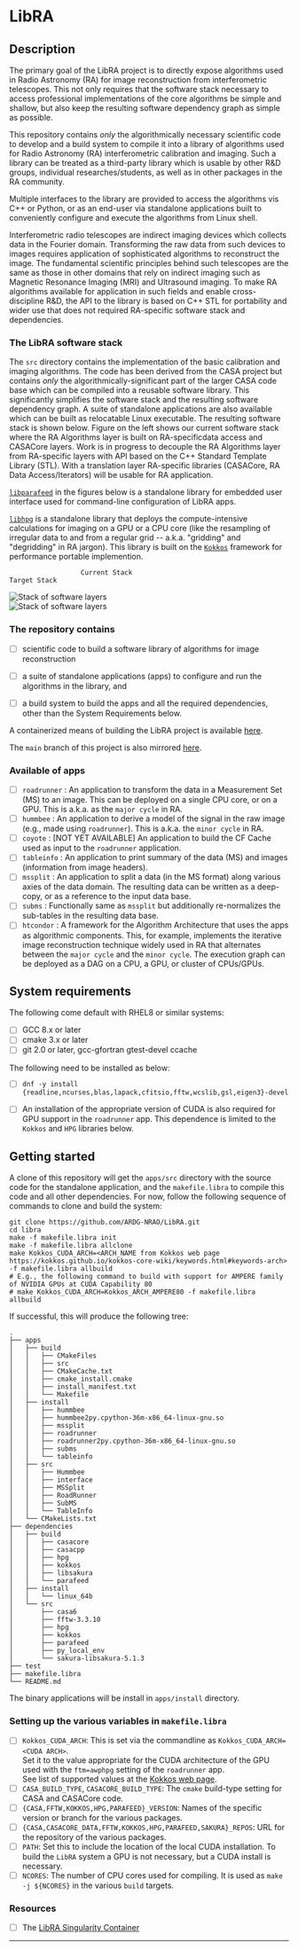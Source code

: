 # LibRA

## Description
The primary goal of the LibRA project is to directly expose algorithms
used in Radio Astronomy (RA) for image reconstruction from
interferometric telescopes.  This not only requires that the software
stack necessary to access professional implementations of the core
algorithms be simple and shallow, but also keep the resulting software
dependency graph as simple as possible. 

This repository contains _only_ the algorithmically necessary
scientific code to develop and a build system to compile it into a
library of algorithms used for Radio Astronomy (RA) interferometric
calibration and imaging.  Such a library can be treated as a
third-party library which is usable by other R&D groups, individual
researches/students, as well as in other packages in the RA community.

Multiple interfaces to the library are provided to access the
algorithms vis C++ or Python, or as an end-user via standalone
applications built to conveniently configure and execute the
algorithms from Linux shell.

Interferometric radio telescopes are indirect imaging devices which
collects data in the Fourier domain. Transforming the raw data from
such devices to images requires application of sophisticated
algorithms to reconstruct the image.  The fundamental scientific
principles behind such telescopes are the same as those in other
domains that rely on indirect imaging such as Magnetic Resonance
Imaging (MRI) and Ultrasound imaging.  To make RA algorithms available
for application in such fields and enable cross-discipline R&D, the
API to the library is based on C++ STL for portability and wider use
that does not required RA-specific software stack and dependencies.

### The LibRA software stack

The `src` directory contains the implementation of the basic
calibration and imaging algorithms.  The code has been derived from
the CASA project but contains _only_ the algorithmically-significant
part of the larger CASA code base which can be compiled into a
reusable software library.  This significantly simplifies the software
stack and the resulting software dependency graph. A suite of
standalone applications are also available which can be built as relocatable
Linux executable.  The resulting software stack is shown below.  Figure on the left shows our current software stack where the RA Algorithms layer is built on RA-specificdata access and CASACore layers.  Work is in progress to decouple the RA Algorithms layer from RA-specific layers with API based on the C++ Standard Template Library (STL). With a translation layer RA-specific libraries (CASACore, RA Data Access/Iterators) will be usable for RA application.

[`libparafeed`](https://github.com/sanbee/parafeed.git) in the figures below is a standalone library for embedded user interface used for command-line configuration of LibRA apps.  

[`libhpg`](https://gitlab.nrao.edu/mpokorny/hpg.git) is a standalone library that deploys the compute-intensive calculations for imaging on a GPU or a CPU core (like the resampling of irregular data to and from a regular grid -- a.k.a. "gridding" and "degridding" in RA jargon).  This library is built on the [`Kokkos`](https://github.com/kokkos/kokkos.git) framework for performance portable implemention.

                      Current Stack                                                        Target Stack

![Stack of software layers](doc/figures/RRStack-Libra.png "LibRA software stack")  &nbsp; &nbsp;&nbsp; &nbsp; &nbsp;&nbsp;  &nbsp; &nbsp;&nbsp;&nbsp;&nbsp;&nbsp;&nbsp;&nbsp;&nbsp; &nbsp; &nbsp;&nbsp;&nbsp;&nbsp;&nbsp;&nbsp;&nbsp;&nbsp;
&nbsp;&nbsp;&nbsp;&nbsp;&nbsp;&nbsp; 
![Stack of software layers](doc/figures/RRStack-Intended-2.png "Target LibRA software stack")


### The repository contains

- [ ] scientific code to build a software library of algorithms for image reconstruction
- [ ] a suite of standalone applications (apps) to configure and run the algorithms in the library, and
- [ ] a build system to build the apps and all the required dependencies, other than the System Requirements below.


A containerized means of building the LibRA project is available
[here](https://gitlab.nrao.edu/ardg/libra-containers).

The `main` branch of this project is also mirrored [here](https://github.com/ARDG-NRAO/LibRA).

### Available of apps
- [ ] `roadrunner` : An application to transform the data in a Measurement Set (MS) to an image.  This can be deployed on a single CPU core, or on a GPU.  This is a.k.a. as the `major cycle` in RA.
- [ ] `hummbee` : An application to derive a model of the signal in the raw image (e.g., made using `roadrunner`).  This is a.k.a. the `minor cycle` in RA.
- [ ] `coyote` : [NOT YET AVAILABLE] An application to build the CF Cache used as input to the `roadrunner` application.
- [ ] `tableinfo` : An application to print summary of the data (MS) and images (information from image headers).
- [ ] `mssplit` : An application to split a data (in the MS format) along various axies of the data domain.  The resulting data can be written as a deep-copy, or as a reference to the input data base.
- [ ] `subms` : Functionally same as `mssplit` but additionally re-normalizes the sub-tables in the resulting data base.
- [ ] `htcondor` : A framework for the Algorithm Architecture that uses the apps as algorithmic components.  This, for example, implements the iterative image reconstruction technique widely used in RA that alternates between the `major cycle` and the `minor cycle`.  The execution graph can be deployed as a DAG on a CPU, a GPU, or cluster of CPUs/GPUs.

## System requirements
The following come default with RHEL8 or similar systems:

- [ ] GCC 8.x or later
- [ ] cmake 3.x or later
- [ ] git 2.0 or later, gcc-gfortran gtest-devel ccache

The following need to be installed as below:

- [ ] ```dnf -y install {readline,ncurses,blas,lapack,cfitsio,fftw,wcslib,gsl,eigen3}-devel ```

- [ ] An installation of the appropriate version of CUDA  is also required for GPU support in the ```roadrunner``` app.  This dependence is limited to the ```Kokkos``` and ```HPG``` libraries below.

## Getting started

A clone of this repository will get the ```apps/src``` directory with the source code for the standalone application, and the ```makefile.libra``` to compile this code and all other dependencies.  For now, follow the following sequence of commands to clone and build the system:

```
git clone https://github.com/ARDG-NRAO/LibRA.git
cd libra
make -f makefile.libra init
make -f makefile.libra allclone
make Kokkos_CUDA_ARCH=<ARCH_NAME from Kokkos web page https://kokkos.github.io/kokkos-core-wiki/keywords.html#keywords-arch> -f makefile.libra allbuild
# E.g., the following command to build with support for AMPERE family of NVIDIA GPUs at CUDA Capability 80
# make Kokkos_CUDA_ARCH=Kokkos_ARCH_AMPERE80 -f makefile.libra allbuild
```
If successful, this will produce the following tree:
```
.
├── apps
│   ├── build
│   │   ├── CMakeFiles
│   │   ├── src
│   │   ├── CMakeCache.txt
│   │   ├── cmake_install.cmake
│   │   ├── install_manifest.txt
│   │   └── Makefile
│   ├── install
│   │   ├── hummbee
│   │   ├── hummbee2py.cpython-36m-x86_64-linux-gnu.so
│   │   ├── mssplit
│   │   ├── roadrunner
│   │   ├── roadrunner2py.cpython-36m-x86_64-linux-gnu.so
│   │   ├── subms
│   │   └── tableinfo
│   ├── src
│   │   ├── Hummbee
│   │   ├── interface
│   │   ├── MSSplit
│   │   ├── RoadRunner
│   │   ├── SubMS
│   │   └── TableInfo
│   └── CMakeLists.txt
├── dependencies
│   ├── build
│   │   ├── casacore
│   │   ├── casacpp
│   │   ├── hpg
│   │   ├── kokkos
│   │   ├── libsakura
│   │   └── parafeed
│   ├── install
│   │   └── linux_64b
│   └── src
│       ├── casa6
│       ├── fftw-3.3.10
│       ├── hpg
│       ├── kokkos
│       ├── parafeed
│       ├── py_local_env
│       └── sakura-libsakura-5.1.3
├── test
├── makefile.libra
└── README.md
```

The binary applications will be install in ```apps/install``` directory.

### Setting up the various variables in `makefile.libra`

- [ ] `Kokkos_CUDA_ARCH`: This is set via the commandline as `Kokkos_CUDA_ARCH=<CUDA ARCH>`.  
                          Set it to the value appropriate for the CUDA architecture of the GPU used with the `ftm=awphpg` setting of the `roadrunner` app.  
                          See list of supported values at the [Kokkos web page](https://kokkos.github.io/kokkos-core-wiki/keywords.html).
- [ ] `CASA_BUILD_TYPE`, `CASACORE_BUILD_TYPE`: The `cmake` build-type setting for CASA and CASACore code.
- [ ] `{CASA,FFTW,KOKKOS,HPG,PARAFEED}_VERSION`: Names of the specific version or branch for the various packages.
- [ ] `{CASA,CASACORE_DATA,FFTW,KOKKOS,HPG,PARAFEED,SAKURA}_REPOS`: URL for the repository of the various packages.
- [ ] `PATH`: Set this to include the location of the local CUDA installation.  To build the `LibRA` system a GPU is not necessary, but a CUDA install is necessary.
- [ ] `NCORES`: The number of CPU cores used for compiling.  It is used as `make -j ${NCORES}` in the various `build` targets.

### Resources
- [ ] The [LibRA Singularity Container](https://gitlab.nrao.edu/ardg/libra-containers)
***
